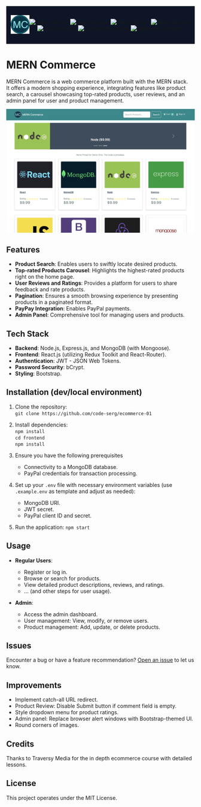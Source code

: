 <div style="background-color: #0D1526; display: flex; justify-content: center; align-items: center; padding: 10px; margin-bottom: 10px">
  <p align="center">
    <img src="frontend/src/assets/logo-mc.png" width="50" alt="logo">
  </p>
  <p align="center">
    <img src="https://img.shields.io/github/package-json/dependency-version/code-serg/ecommerce-01/react?filename=frontend%2Fpackage.json" alt="react-version">
    <img src="https://img.shields.io/github/package-json/dependency-version/code-serg/ecommerce-01/react-bootstrap?filename=frontend%2Fpackage.json" alt="react-version">
    <img src="https://img.shields.io/github/package-json/dependency-version/code-serg/ecommerce-01/react-redux?filename=frontend%2Fpackage.json&color=purple" alt="react-version">
    <img src="https://img.shields.io/github/package-json/dependency-version/code-serg/ecommerce-01/@reduxjs/toolkit?filename=frontend%2Fpackage.json&color=purple" alt="react-version"> <br>
    <img src="https://img.shields.io/github/package-json/dependency-version/code-serg/ecommerce-01/react-router-dom?filename=frontend%2Fpackage.json&color=red" alt="react-version">
    <img src="https://img.shields.io/github/package-json/dependency-version/code-serg/ecommerce-01/express?color=green" alt="typescript-version">
    <img src="https://img.shields.io/github/package-json/dependency-version/code-serg/ecommerce-01/mongoose?color=yellow" alt="typescript-version">

  </p>
</div>

# MERN Commerce

MERN Commerce is a web commerce platform built with the MERN stack. <br>
It offers a modern shopping experience, integrating features like product search, a carousel showcasing top-rated products, user reviews, and an admin panel for user and product management.

<p align="center">
   <img src="frontend/public/Mern-commerce.png" alt="Screenshot of the app" width="800">
</p>

## Features

- **Product Search**: Enables users to swiftly locate desired products.
- **Top-rated Products Carousel**: Highlights the highest-rated products right on the home page.
- **User Reviews and Ratings**: Provides a platform for users to share feedback and rate products.
- **Pagination**: Ensures a smooth browsing experience by presenting products in a paginated format.
- **PayPay Integration**: Enables PayPal payments.
- **Admin Panel**: Comprehensive tool for managing users and products.

## Tech Stack

- **Backend**: Node.js, Express.js, and MongoDB (with Mongoose).
- **Frontend**: React.js (utilizing Redux Toolkit and React-Router).
- **Authentication**: JWT - JSON Web Tokens.
- **Password Security**: bCrypt.
- **Styling**: Bootstrap.

## Installation (dev/local environment)

1. Clone the repository: <br>
   `git clone https://github.com/code-serg/ecommerce-01`

2. Install dependencies: <br>
   `npm install` <br>
   `cd frontend` <br>
   `npm install`

3. Ensure you have the following prerequisites

   - Connectivity to a MongoDB database.
   - PayPal credentials for transaction processing.

4. Set up your `.env` file with necessary environment variables (use `.example.env` as template and adjust as needed):

   - MongoDB URI.
   - JWT secret.
   - PayPal client ID and secret.

5. Run the application:
   `npm start`

## Usage

- **Regular Users**:

  - Register or log in.
  - Browse or search for products.
  - View detailed product descriptions, reviews, and ratings.
  - ... (and other steps for user usage).

- **Admin**:
  - Access the admin dashboard.
  - User management: View, modify, or remove users.
  - Product management: Add, update, or delete products.

## Issues

Encounter a bug or have a feature recommendation? [Open an issue](https://github.com/code-serg/ecommerce-01/issues) to let us know.

## Improvements

- Implement catch-all URL redirect.
- Product Review: Disable Submit button if comment field is empty.
- Style dropdown menu for product ratings.
- Admin panel: Replace browser alert windows with Bootstrap-themed UI.
- Round corners of images.

## Credits

Thanks to Traversy Media for the in depth ecommerce course with detailed lessons.

## License

This project operates under the MIT License.
